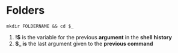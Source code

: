 # Folders
	mkdir FOLDERNAME && cd $_

1. **!$** is the variable for the previous **argument** in the **shell history**
2. **$_ is** the last argument given to the **previous command**
